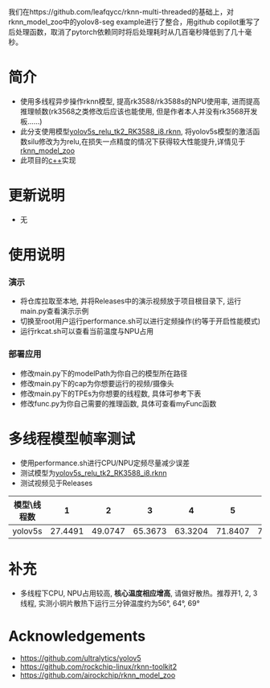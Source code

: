 我们在https://github.com/leafqycc/rknn-multi-threaded的基础上，对rknn_model_zoo中的yolov8-seg example进行了整合，用github copilot重写了后处理函数，取消了pytorch依赖同时将后处理耗时从几百毫秒降低到了几十毫秒。
# 简介
* 使用多线程异步操作rknn模型, 提高rk3588/rk3588s的NPU使用率, 进而提高推理帧数(rk3568之类修改后应该也能使用, 但是作者本人并没有rk3568开发板......)
* 此分支使用模型[yolov5s_relu_tk2_RK3588_i8.rknn](https://github.com/airockchip/rknn_model_zoo), 将yolov5s模型的激活函数silu修改为为relu,在损失一点精度的情况下获得较大性能提升,详情见于[rknn_model_zoo](https://github.com/airockchip/rknn_model_zoo/tree/main/models/CV/object_detection/yolo)
* 此项目的[c++](https://github.com/leafqycc/rknn-cpp-Multithreading)实现

# 更新说明
* 无


# 使用说明
### 演示
  * 将仓库拉取至本地, 并将Releases中的演示视频放于项目根目录下, 运行main.py查看演示示例
  * 切换至root用户运行performance.sh可以进行定频操作(约等于开启性能模式)
  * 运行rkcat.sh可以查看当前温度与NPU占用
### 部署应用
  * 修改main.py下的modelPath为你自己的模型所在路径
  * 修改main.py下的cap为你想要运行的视频/摄像头
  * 修改main.py下的TPEs为你想要的线程数, 具体可参考下表
  * 修改func.py为你自己需要的推理函数, 具体可查看myFunc函数

# 多线程模型帧率测试
* 使用performance.sh进行CPU/NPU定频尽量减少误差
* 测试模型为[yolov5s_relu_tk2_RK3588_i8.rknn](https://github.com/airockchip/rknn_model_zoo)
* 测试视频见于Releases

|  模型\线程数   | 1    |  2   | 3  |  4  | 5  | 6  |
|  ----  | ----    | ----  |  ----  | ----  | ----  | ----  |
| yolov5s  | 27.4491 | 49.0747 | 65.3673  | 63.3204 | 71.8407 | 72.0590 |

# 补充
* 多线程下CPU, NPU占用较高, **核心温度相应增高**, 请做好散热。推荐开1, 2, 3线程, 实测小铜片散热下运行三分钟温度约为56°, 64°, 69°

# Acknowledgements
* https://github.com/ultralytics/yolov5
* https://github.com/rockchip-linux/rknn-toolkit2
* https://github.com/airockchip/rknn_model_zoo
